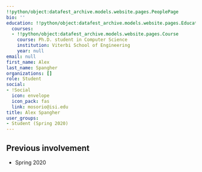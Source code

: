 ```yaml
---
!!python/object:datafest_archive.models.website.pages.PeoplePage
bio: ''
education: !!python/object:datafest_archive.models.website.pages.Education
  courses:
  - !!python/object:datafest_archive.models.website.pages.Course
    course: Ph.D. student in Computer Science
    institution: Viterbi School of Engineering
    year: null
email: null
first_name: Alex
last_name: Spangher
organizations: []
role: Student
social:
- !Social
  icon: envelope
  icon_pack: fas
  link: mosorio@isi.edu
title: Alex Spangher
user_groups:
- Student (Spring 2020)
---
```



## Previous involvement

* Spring 2020

